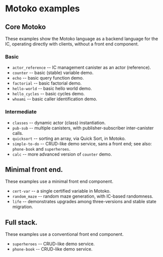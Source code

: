 # Motoko examples

## Core Motoko

These examples show the Motoko language as a backend language for the IC, operating directly with clients, without a front end component.

### Basic

- `actor_reference` -- IC management canister as an actor (reference).
- `counter` -- basic (stable) variable demo.
- `echo` -- basic query function demo.
- `factorial` -- basic factorial demo.
- `hello-world` -- basic hello world demo.
- `hello_cycles` -- basic cycles demo.
- `whoami` -- basic caller identification demo.

### Intermediate

- `classes` -- dynamic actor (class) instantiation.
- `pub-sub` -- multiple canisters, with publisher-subscriber inter-canister calls.
- `quicksort` -- sorting an array, via Quick Sort, in Motoko.
- `simple-to-do` -- CRUD-like demo service, sans a front end; see also: `phone-book` and `superheroes`.
- `calc` -- more advanced version of `counter` demo.

## Minimal front end.

These examples use a minimal front end component.

- `cert-var` -- a single certified variable in Motoko.
- `random_maze` -- random maze generation, with IC-based randomness.
- `life` -- demonstrates upgrades among three-versions and stable state migration.

## Full stack.

These examples use a conventional front end component.

- `superheroes` -- CRUD-like demo service.
- `phone-book` -- CRUD-like demo service.
